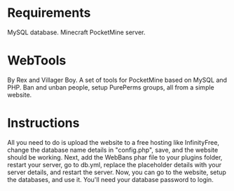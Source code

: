 # Requirements
MySQL database.
Minecraft PocketMine server.

# WebTools
By Rex and Villager Boy. A set of tools for PocketMine based on MySQL and PHP. Ban and unban people, setup PurePerms groups,
all from a simple website.

# Instructions
All you need to do is upload the website to a free hosting like InfinityFree, change the database name details in "config.php",
save, and the website should be working. Next, add the WebBans phar file to your plugins folder, restart your server, go to db.yml,
replace the placeholder details with your server details, and restart the server. Now, you can go to the website, setup the databases,
and use it. You'll need your database password to login.
